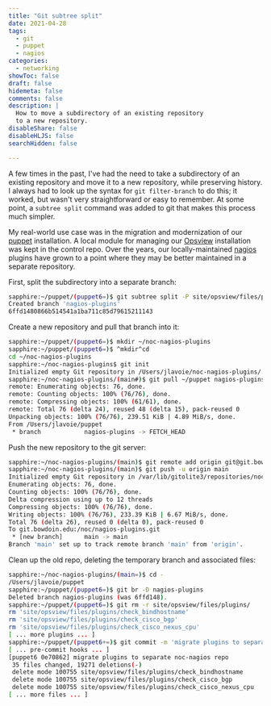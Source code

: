 ```yaml
---
title: "Git subtree split"
date: 2021-04-28
tags:
  - git
  - puppet
  - nagios
categories:
  - networking
showToc: false
draft: false
hidemeta: false
comments: false
description: |
  How to move a subdirectory of an existing repository
  to a new repository.
disableShare: false
disableHLJS: false
searchHidden: false

---
```


A few times in the past, I've had the need to take a subdirectory of an
existing repository and move it to a new repository, while preserving
history.  I always had to look up the syntax for `git filter-branch` to
do this; it worked, but wasn't very straightforward or easy to remember.
At some point, a `subtree split` command was added to git that makes
this process much simpler.

My real-world use case was in the migration and modernization of
our [puppet][puppet] installation.  A local module for managing our
[Opsview][opsview] installation was kept in the control repo.  Over the
years, our locally-maintained [nagios][nagios] plugins have grown to a
point where they may be better maintained in a separate repository.

[puppet]: https://puppet.com
[opsview]: https://opsview.com
[nagios]: https://www.nagios.org

First, split the subdirectory into a separate branch:

```bash
sapphire:~/puppet/(puppet6=)$ git subtree split -P site/opsview/files/plugins -b nagios-plugins
Created branch 'nagios-plugins'
6ffd1480866b514541a1ba711c85d79615211143
```

Create a new repository and pull that branch into it:

```bash
sapphire:~/puppet/(puppet6=)$ mkdir ~/noc-nagios-plugins
sapphire:~/puppet/(puppet6=)$ ^mkdir^cd
cd ~/noc-nagios-plugins
sapphire:~/noc-nagios-plugins$ git init
Initialized empty Git repository in /Users/jlavoie/noc-nagios-plugins/.git/
sapphire:~/noc-nagios-plugins/(main#)$ git pull ~/puppet nagios-plugins
remote: Enumerating objects: 76, done.
remote: Counting objects: 100% (76/76), done.
remote: Compressing objects: 100% (61/61), done.
remote: Total 76 (delta 24), reused 48 (delta 15), pack-reused 0
Unpacking objects: 100% (76/76), 239.51 KiB | 4.89 MiB/s, done.
From /Users/jlavoie/puppet
 * branch            nagios-plugins -> FETCH_HEAD
```

Push the new repository to the git server:

```bash
sapphire:~/noc-nagios-plugins/(main)$ git remote add origin git@git.bowdoin.edu:/noc/nagios-plugins.git
sapphire:~/noc-nagios-plugins/(main)$ git push -u origin main
Initialized empty Git repository in /var/lib/gitolite3/repositories/noc/nagios-plugins.git/
Enumerating objects: 76, done.
Counting objects: 100% (76/76), done.
Delta compression using up to 12 threads
Compressing objects: 100% (76/76), done.
Writing objects: 100% (76/76), 233.39 KiB | 6.67 MiB/s, done.
Total 76 (delta 26), reused 0 (delta 0), pack-reused 0
To git.bowdoin.edu:/noc/nagios-plugins.git
 * [new branch]      main -> main
Branch 'main' set up to track remote branch 'main' from 'origin'.
```

Clean up the old repo, deleting the temporary branch and associated files:

```bash
sapphire:~/noc-nagios-plugins/(main=)$ cd -
/Users/jlavoie/puppet
sapphire:~/puppet/(puppet6=)$ git br -D nagios-plugins
Deleted branch nagios-plugins (was 6ffd148).
sapphire:~/puppet/(puppet6=)$ git rm -r site/opsview/files/plugins/
rm 'site/opsview/files/plugins/check_bindhostname'
rm 'site/opsview/files/plugins/check_cisco_bgp'
rm 'site/opsview/files/plugins/check_cisco_nexus_cpu'
[ ... more plugins ... ]
sapphire:~/puppet/(puppet6+=)$ git commit -m 'migrate plugins to separate noc-nagios repo'
[ ... pre-commit hooks ... ]
[puppet6 0e70862] migrate plugins to separate noc-nagios repo
 35 files changed, 19271 deletions(-)
 delete mode 100755 site/opsview/files/plugins/check_bindhostname
 delete mode 100755 site/opsview/files/plugins/check_cisco_bgp
 delete mode 100755 site/opsview/files/plugins/check_cisco_nexus_cpu
[ ... more files ... ]
```
